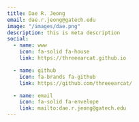 ```yaml
---
title: Dae R. Jeong
email: dae.r.jeong@gatech.edu
image: "/images/dae.png"
description: this is meta description
social:
  - name: www
    icon: fa-solid fa-house
    link: https://threeearcat.github.io

  - name: github
    icon: fa-brands fa-github
    link: https://github.com/threeearcat/

  - name: email
    icon: fa-solid fa-envelope
    link: mailto:dae.r.jeong@gatech.edu
---
```

